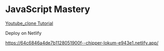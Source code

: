 # JavaScript Mastery

[Youtube_clone Tutorial](https://youtu.be/dyFVwXROzZk?t=296)

Deploy on Netlify

https://64c6846a4de7b1128051900f--chipper-lokum-e943e1.netlify.app/
